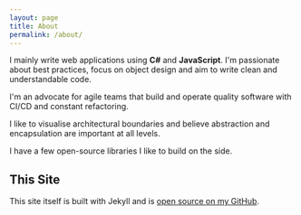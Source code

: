 ```yaml
---
layout: page
title: About
permalink: /about/
---
```


I mainly write web applications using **C#** and **JavaScript**. I'm passionate about best practices, focus on object design and aim to write clean and understandable code.

I'm an advocate for agile teams that build and operate quality software with CI/CD and constant refactoring.

I like to visualise architectural boundaries and believe abstraction and encapsulation are important at all levels.

I have a few open-source libraries I like to build on the side.

## This Site

This site itself is built with Jekyll and is [open source on my GitHub](https://github.com/connellsharp/ConnellsBlog).
